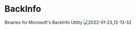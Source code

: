 # BackInfo
Binaries for Microsoft's BackInfo Utility
![2022-01-23_12-13-32](https://user-images.githubusercontent.com/82205061/151133779-75da801c-a74f-4975-9574-41edc9443cec.png)
